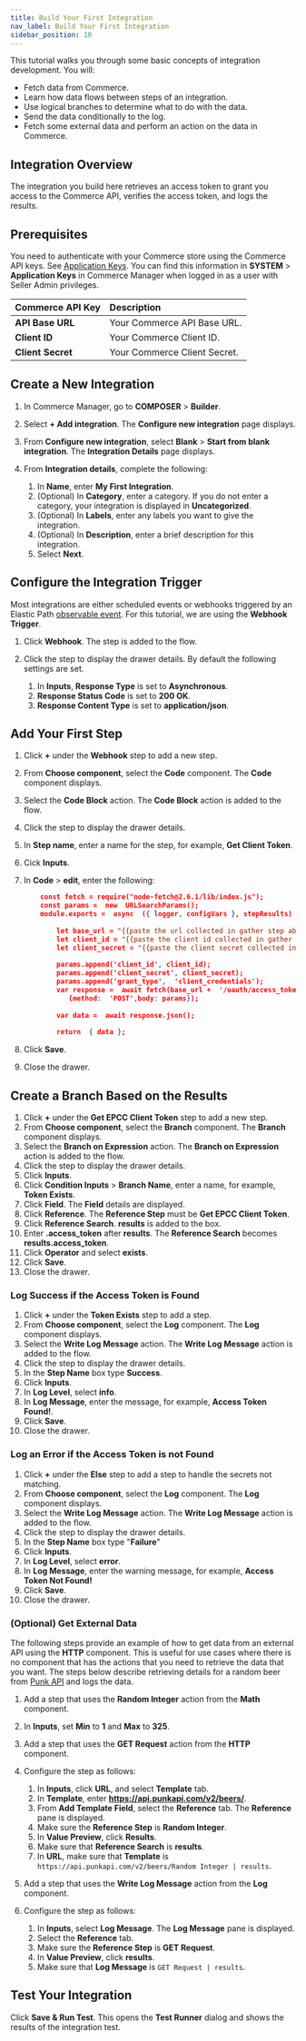 ```yaml
---
title: Build Your First Integration
nav_label: Build Your First Integration
sidebar_position: 10
---
```


This tutorial walks you through some basic concepts of integration development. You will:

- Fetch data from Commerce.
- Learn how data flows between steps of an integration.
- Use logical branches to determine what to do with the data.
- Send the data conditionally to the log.
- Fetch some external data and perform an action on the data in Commerce.

## Integration Overview

The integration you build here retrieves an access token to grant you access to the Commerce API, verifies the access token, and logs the results.  

## Prerequisites

You need to authenticate with your Commerce store using the Commerce API keys. See [Application Keys](/guides/Getting-Started/authentication/security#application-keys). You can find this information in **SYSTEM** > **Application Keys** in Commerce Manager when logged in as a user with Seller Admin privileges.

| Commerce API Key | Description                            |
|:------------------------------------|:---------------------------------------|
| **API Base URL**                    | Your Commerce API Base URL. |
| **Client ID**                       | Your Commerce Client ID. |
| **Client Secret**                   | Your Commerce Client Secret. |

## Create a New Integration

1. In Commerce Manager, go to **COMPOSER** > **Builder**.
1. Select **+ Add integration**. The **Configure new integration** page displays.
1. From **Configure new integration**, select **Blank** > **Start from blank integration**. The **Integration Details** page displays.
1. From **Integration details**, complete the following:

    1. In **Name**, enter **My First Integration**.
    1. (Optional) In **Category**, enter a category. If you do not enter a category, your integration is displayed in **Uncategorized**.  
    1. (Optional) In **Labels**, enter any labels you want to give the integration.
    1. (Optional) In **Description**, enter a brief description for this integration.
    1. Select **Next**. 
    
## Configure the Integration Trigger

Most integrations are either scheduled events or webhooks triggered by an Elastic Path [observable event](/docs/commerce-cloud/integrations/observable-events). For this tutorial, we are using the **Webhook Trigger**.

1. Click **Webhook**. The step is added to the flow.
1. Click the step to display the drawer details. By default the following settings are set. 

	1. In **Inputs**, **Response Type** is set to **Asynchronous**.
	1. **Response Status Code** is set to **200 OK**.
	1. **Response Content Type** is set to **application/json**.

## Add Your First Step

1. Click **+** under the **Webhook** step to add a new step. 
1. From **Choose component**, select the **Code** component. The **Code** component displays.
1. Select the **Code Block** action. The **Code Block** action is added to the flow.
1. Click the step to display the drawer details.
1. In **Step name**, enter a name for the step, for example, **Get Client Token**.
1. Cick **Inputs**.
1. In **Code** > **edit**, enter the following: 

    ```json
        const fetch = require("node-fetch@2.6.1/lib/index.js");
        const params =  new  URLSearchParams();
        module.exports =  async  ({ logger, configVars }, stepResults)  =>  {
	        
	        let base_url = "{{paste the url collected in gather step above}}"
	        let client_id = "{{paste the client id collected in gather step above}}"
	        let client_secret = "{{paste the client secret collected in gather step above}}"
        
	    	params.append('client_id', client_id);
	        params.append('client_secret', client_secret);
	        params.append('grant_type',  'client_credentials');
	        var response =  await fetch(base_url +  '/oauth/access_token',
		       {method:  'POST',body: params});
	       
	        var data =  await response.json();
	       
	        return  { data };
    ```

1. Click **Save**.
1. Close the drawer.

## Create a Branch Based on the Results

1. Click **+** under the **Get EPCC Client Token** step to add a new step. 
1. From **Choose component**, select the **Branch** component. The **Branch** component displays.
1. Select the **Branch on Expression** action. The **Branch on Expression** action is added to the flow.
1. Click the step to display the drawer details.
1. Click **Inputs**. 
1. Click **Condition Inputs** > **Branch Name**, enter a name, for example, **Token Exists**.
1. Click **Field**. The **Field** details are displayed.
1. Click **Reference**. The **Reference Step** must be **Get EPCC Client Token**.
1. Click **Reference Search**. **results** is added to the box.
1. Enter **.access_token** after **results**. The **Reference Search** becomes **results.access_token**.
1. Click **Operator** and select **exists**.
1. Click **Save**.
1. Close the drawer.

### Log Success if the Access Token is Found

1. Click **+** under the **Token Exists** step to add a step.
1. From **Choose component**, select the **Log** component. The **Log** component displays.
1. Select the **Write Log Message** action. The **Write Log Message** action is added to the flow.
1. Click the step to display the drawer details.
1. In the **Step Name** box type **Success**.
1. Click **Inputs**.
1. In **Log Level**, select **info**.
1. In **Log Message**, enter the message, for example, **Access Token Found!**.
1. Click **Save**.
1. Close the drawer.
 
### Log an Error if the Access Token is not Found

1. Click **+** under the **Else** step to add a step to handle the secrets not matching.
1. From **Choose component**, select the **Log** component. The **Log** component displays.
1. Select the **Write Log Message** action. The **Write Log Message** action is added to the flow.
1. Click the step to display the drawer details.
1. In the **Step Name** box type "**Failure**"
1. Click **Inputs**.
1. In **Log Level**, select **error**.
1. In **Log Message**, enter the warning message, for example, **Access Token Not Found!**
1. Click **Save**.
1. Close the drawer.

### (Optional) Get External Data

The following steps provide an example of how to get data from an external API using the **HTTP** component. This is useful for use cases where there is no component that has the actions that you need to retrieve the data that you want. The steps below describe retrieving details for a random beer from [Punk API](https://punkapi.com/documentation/v2) and logs the data.

1. Add a step that uses the **Random Integer** action from the **Math** component.
1. In **Inputs**, set **Min** to **1** and **Max** to **325**.
1. Add a step that uses the **GET Request** action from the **HTTP** component.
1. Configure the step as follows:

    1. In **Inputs**, click **URL**, and select **Template** tab.
	1. In **Template**, enter **https://api.punkapi.com/v2/beers/**.
	1. From **Add Template Field**, select the **Reference** tab. The **Reference** pane is displayed.
    1. Make sure the **Reference Step** is **Random Integer**.
    1. In **Value Preview**, click **Results**. 
    1. Make sure that **Reference Search** is **results**.
	1. In **URL**, make sure that **Template** is `https://api.punkapi.com/v2/beers/Random Integer | results`.

1. Add a step that uses the **Write Log Message** action from the **Log** component.
1. Configure the step as follows:

    1. In **Inputs**, select **Log Message**. The **Log Message** pane is displayed.
    1. Select the **Reference** tab. 
    1. Make sure the **Reference Step** is **GET Request**.
    1. In **Value Preview**, click **results**. 
    1. Make sure that **Log Message** is `GET Request | results`.

## Test Your Integration

Click **Save & Run Test**. This opens the **Test Runner** dialog and shows the results of the integration test.
